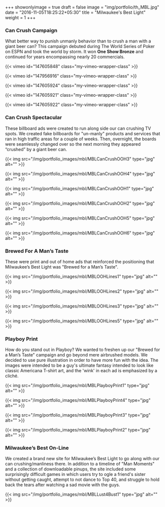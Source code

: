 +++
showonlyimage = true
draft = false
image = "img/portfolio/th_MBL.jpg"
date = "2016-11-05T18:25:22+05:30"
title = "Milwaukee's Best Light"
weight = 1
+++

### Can Crush Campaign

What better way to punish unmanly behavior than to crush a man with a giant beer can?
This campaign debuted during The World Series of Poker on ESPN and took the world by storm.
It won **One Show Bronze** and continued for years encompassing nearly 20 commercials.

{{< vimeo id="147605848" class="my-vimeo-wrapper-class" >}}  

{{< vimeo id="147956916" class="my-vimeo-wrapper-class" >}}  

{{< vimeo id="147605924" class="my-vimeo-wrapper-class" >}}  

{{< vimeo id="147605921" class="my-vimeo-wrapper-class" >}}  

{{< vimeo id="147605922" class="my-vimeo-wrapper-class" >}}  


### Can Crush Spectacular 

These billboard ads were created to run along side our can crushing TV spots. We created fake billboards for "un-manly" products and services that ran in high traffic areas for a couple of weeks. Then, overnight, the boards were seamlessly changed over so the next morning they appeared “crushed” by a giant beer can. 

{{< img src="/img/portfolio_images/mbl/MBLCanCrushOOH3" type="jpg" alt="" >}}  

{{< img src="/img/portfolio_images/mbl/MBLCanCrushOOH4" type="jpg" alt="" >}}  

{{< img src="/img/portfolio_images/mbl/MBLCanCrushOOH1" type="jpg" alt="" >}}  

{{< img src="/img/portfolio_images/mbl/MBLCanCrushOOH2" type="jpg" alt="" >}}  

{{< img src="/img/portfolio_images/mbl/MBLCanCrushOOH5" type="jpg" alt="" >}}  

{{< img src="/img/portfolio_images/mbl/MBLCanCrushOOH6" type="jpg" alt="" >}}  

### Brewed For A Man’s Taste

These were print and out of home ads that reinforced the positioning that Milwaukee’s Best Light was "Brewed for a Man’s Taste".

{{< img src="/img/portfolio_images/mbl/MBLOOHLines1" type="jpg" alt="" >}}  

{{< img src="/img/portfolio_images/mbl/MBLOOHLines2" type="jpg" alt="" >}}  

{{< img src="/img/portfolio_images/mbl/MBLOOHLines3" type="jpg" alt="" >}}  

{{< img src="/img/portfolio_images/mbl/MBLOOHLines5" type="jpg" alt="" >}}  

### Playboy Print

How do you stand out in Playboy? We wanted to freshen up our "Brewed for a Man’s Taste" campaign and go beyond mere airbrushed models. We decided to use pure illustration in order to have more fun with the idea. The images were intended to be a guy's ultimate fantasy intended to look like classic Americana T-shirt art, and the 'wink' in each ad is emphasized by a cliché.

{{< img src="/img/portfolio_images/mbl/MBLPlayboyPrint1" type="jpg" alt="" >}}  

{{< img src="/img/portfolio_images/mbl/MBLPlayboyPrint4" type="jpg" alt="" >}}  

{{< img src="/img/portfolio_images/mbl/MBLPlayboyPrint3" type="jpg" alt="" >}}  

{{< img src="/img/portfolio_images/mbl/MBLPlayboyPrint2" type="jpg" alt="" >}}  

### Milwaukee’s Best On-Line

We created a brand new site for Milwaukee’s Best Light to go along with our can crushing/manliness there. In addition to a timeline of "Man Moments" and a collection of downloadable pinups, the site included some surprisingly difficult games in which users try to ogle a friend's sister without getting caught, attempt to not dance to Top 40, and struggle to hold back the tears after watching a sad movie with the guys. 

{{< img src="/img/portfolio_images/mbl/MBLLust4Bust1" type="jpg" alt="" >}}


